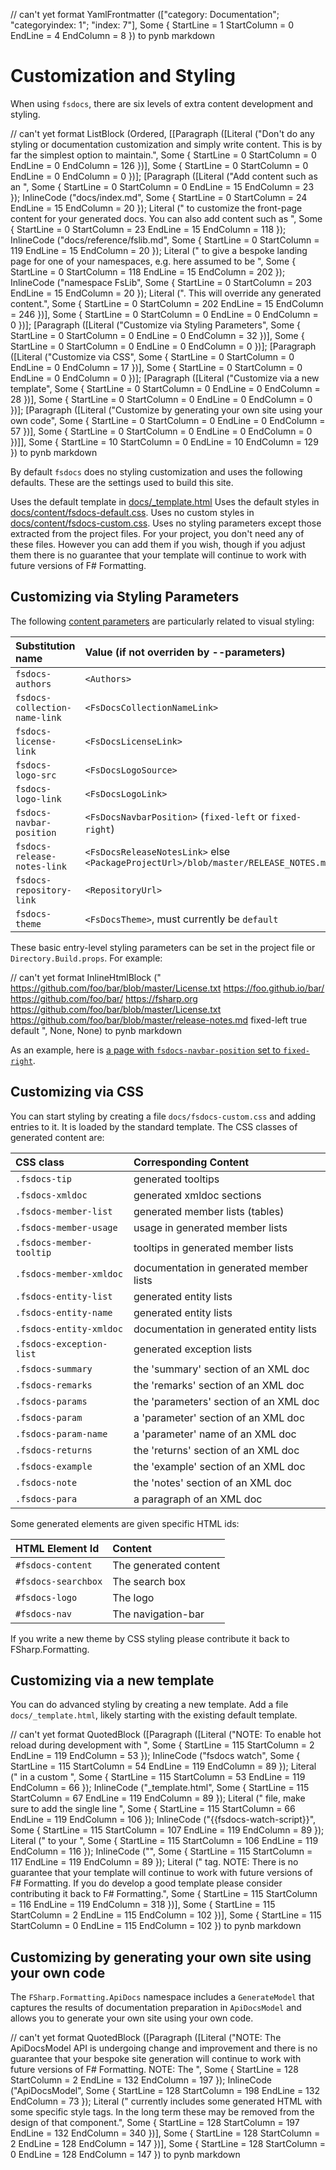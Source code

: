 // can't yet format YamlFrontmatter (["category: Documentation"; "categoryindex: 1"; "index: 7"], Some { StartLine = 1 StartColumn = 0 EndLine = 4 EndColumn = 8 }) to pynb markdown

# Customization and Styling

When using `fsdocs`, there are six levels of extra content development and styling.

// can't yet format ListBlock (Ordered, [[Paragraph ([Literal ("Don't do any styling or documentation customization and simply write content.  This is by far the simplest option to maintain.", Some { StartLine = 0 StartColumn = 0 EndLine = 0 EndColumn = 126 })], Some { StartLine = 0 StartColumn = 0 EndLine = 0 EndColumn = 0 })]; [Paragraph ([Literal ("Add content such as an ", Some { StartLine = 0 StartColumn = 0 EndLine = 15 EndColumn = 23 }); InlineCode ("docs/index.md", Some { StartLine = 0 StartColumn = 24 EndLine = 15 EndColumn = 20 }); Literal (" to customize the front-page content for your generated docs.
You can also add content such as ", Some { StartLine = 0 StartColumn = 23 EndLine = 15 EndColumn = 118 }); InlineCode ("docs/reference/fslib.md", Some { StartLine = 0 StartColumn = 119 EndLine = 15 EndColumn = 20 }); Literal (" to give a bespoke landing page
for one of your namespaces, e.g. here assumed to be ", Some { StartLine = 0 StartColumn = 118 EndLine = 15 EndColumn = 202 }); InlineCode ("namespace FsLib", Some { StartLine = 0 StartColumn = 203 EndLine = 15 EndColumn = 20 }); Literal (".  This will override any
generated content.", Some { StartLine = 0 StartColumn = 202 EndLine = 15 EndColumn = 246 })], Some { StartLine = 0 StartColumn = 0 EndLine = 0 EndColumn = 0 })]; [Paragraph ([Literal ("Customize via Styling Parameters", Some { StartLine = 0 StartColumn = 0 EndLine = 0 EndColumn = 32 })], Some { StartLine = 0 StartColumn = 0 EndLine = 0 EndColumn = 0 })]; [Paragraph ([Literal ("Customize via CSS", Some { StartLine = 0 StartColumn = 0 EndLine = 0 EndColumn = 17 })], Some { StartLine = 0 StartColumn = 0 EndLine = 0 EndColumn = 0 })]; [Paragraph ([Literal ("Customize via a new template", Some { StartLine = 0 StartColumn = 0 EndLine = 0 EndColumn = 28 })], Some { StartLine = 0 StartColumn = 0 EndLine = 0 EndColumn = 0 })]; [Paragraph ([Literal ("Customize by generating your own site using your own code", Some { StartLine = 0 StartColumn = 0 EndLine = 0 EndColumn = 57 })], Some { StartLine = 0 StartColumn = 0 EndLine = 0 EndColumn = 0 })]], Some { StartLine = 10 StartColumn = 0 EndLine = 10 EndColumn = 129 }) to pynb markdown

By default `fsdocs` does no styling customization and uses the following defaults. These are the settings used to build this site.

Uses the default template in [docs/_template.html](https://github.com/fsprojects/FSharp.Formatting/blob/master/docs/_template.html)
Uses the default styles in [docs/content/fsdocs-default.css](https://github.com/fsprojects/FSharp.Formatting/blob/master/docs/content/fsdocs-default.css).
Uses no custom styles in [docs/content/fsdocs-custom.css](https://github.com/fsprojects/FSharp.Formatting/blob/master/docs/content/fsdocs-default.css).
Uses no styling parameters except those extracted from the project files.
For your project, you don't need any of these files. However you can add them if you wish, though if
you adjust them there is no guarantee that your template will continue to work with future versions of F# Formatting.

## Customizing via Styling Parameters

The following [content parameters](content.html) are particularly related to visual styling:

Substitution name | Value (if not overriden by --parameters)
:--- | :---
`fsdocs-authors` | `<Authors>`
`fsdocs-collection-name-link` | `<FsDocsCollectionNameLink>`
`fsdocs-license-link` | `<FsDocsLicenseLink>`
`fsdocs-logo-src` | `<FsDocsLogoSource>`
`fsdocs-logo-link` | `<FsDocsLogoLink>`
`fsdocs-navbar-position` | `<FsDocsNavbarPosition>` (`fixed-left` or `fixed-right`)
`fsdocs-release-notes-link` | `<FsDocsReleaseNotesLink>` else `<PackageProjectUrl>/blob/master/RELEASE_NOTES.md`
`fsdocs-repository-link` | `<RepositoryUrl>`
`fsdocs-theme` | `<FsDocsTheme>`, must currently be `default`


These basic entry-level styling parameters can be set in the project file or `Directory.Build.props`.
For example:

// can't yet format InlineHtmlBlock ("    <!-- Example ultra-simple styling and generation settings for FsDocs default template-->
    <PackageLicenseUrl>https://github.com/foo/bar/blob/master/License.txt</PackageLicenseUrl>
    <PackageProjectUrl>https://foo.github.io/bar/</PackageProjectUrl>
    <RepositoryUrl>https://github.com/foo/bar/</RepositoryUrl>
    <FsDocsLogoLink>https://fsharp.org</FsDocsLogoLink>
    <FsDocsLicenseLink>https://github.com/foo/bar/blob/master/License.txt</FsDocsLicenseLink>
    <FsDocsReleaseNotesLink>https://github.com/foo/bar/blob/master/release-notes.md</FsDocsReleaseNotesLink>
    <FsDocsNavbarPosition>fixed-left</FsDocsNavbarPosition>
    <FsDocsWarnOnMissingDocs>true</FsDocsWarnOnMissingDocs>
    <FsDocsTheme>default</FsDocsTheme>
", None, None) to pynb markdown

As an example, here is [a page with `fsdocs-navbar-position` set to `fixed-right`](templates/leftside/styling.html).

## Customizing via CSS

You can start styling by creating a file `docs/fsdocs-custom.css` and adding entries to it.  It is loaded by
the standard template.  The CSS classes of generated content are:

CSS class | Corresponding Content
:--- | :---
`.fsdocs-tip` | generated tooltips
`.fsdocs-xmldoc` | generated xmldoc sections
`.fsdocs-member-list` | generated member lists (tables)
`.fsdocs-member-usage` | usage in generated member lists
`.fsdocs-member-tooltip` | tooltips in generated member lists
`.fsdocs-member-xmldoc` | documentation in generated member lists
`.fsdocs-entity-list` | generated entity lists
`.fsdocs-entity-name` | generated entity lists
`.fsdocs-entity-xmldoc` | documentation in generated entity lists
`.fsdocs-exception-list` | generated exception lists
`.fsdocs-summary` | the 'summary' section of an XML doc
`.fsdocs-remarks` | the 'remarks' section of an XML doc
`.fsdocs-params` | the 'parameters' section of an XML doc
`.fsdocs-param` | a 'parameter' section of an XML doc
`.fsdocs-param-name` | a 'parameter' name of an XML doc
`.fsdocs-returns` | the 'returns' section of an XML doc
`.fsdocs-example` | the 'example' section of an XML doc
`.fsdocs-note` | the 'notes' section of an XML doc
`.fsdocs-para` | a paragraph of an XML doc


Some generated elements are given specific HTML ids:

HTML Element Id | Content
:--- | :---
`#fsdocs-content` | The generated content
`#fsdocs-searchbox` | The search box
`#fsdocs-logo` | The logo
`#fsdocs-nav` | The navigation-bar


If you write a new theme by CSS styling please contribute it back to FSharp.Formatting.

## Customizing via a new template

You can do advanced styling by creating a new template.  Add a file `docs/_template.html`, likely starting
with the existing default template.

// can't yet format QuotedBlock ([Paragraph ([Literal ("NOTE: To enable hot reload during development with ", Some { StartLine = 115 StartColumn = 2 EndLine = 119 EndColumn = 53 }); InlineCode ("fsdocs watch", Some { StartLine = 115 StartColumn = 54 EndLine = 119 EndColumn = 89 }); Literal (" in a custom ", Some { StartLine = 115 StartColumn = 53 EndLine = 119 EndColumn = 66 }); InlineCode ("_template.html", Some { StartLine = 115 StartColumn = 67 EndLine = 119 EndColumn = 89 }); Literal (" file,
make sure to add the single line ", Some { StartLine = 115 StartColumn = 66 EndLine = 119 EndColumn = 106 }); InlineCode ("{{fsdocs-watch-script}}", Some { StartLine = 115 StartColumn = 107 EndLine = 119 EndColumn = 89 }); Literal ("  to your ", Some { StartLine = 115 StartColumn = 106 EndLine = 119 EndColumn = 116 }); InlineCode ("<head>", Some { StartLine = 115 StartColumn = 117 EndLine = 119 EndColumn = 89 }); Literal (" tag.
NOTE: There is no guarantee that your template will continue to work with future versions of F# Formatting.
If you do develop a good template please consider contributing it back to F# Formatting.", Some { StartLine = 115 StartColumn = 116 EndLine = 119 EndColumn = 318 })], Some { StartLine = 115 StartColumn = 2 EndLine = 115 EndColumn = 102 })], Some { StartLine = 115 StartColumn = 0 EndLine = 115 EndColumn = 102 }) to pynb markdown

## Customizing by generating your own site using your own code

The `FSharp.Formatting.ApiDocs` namespace includes a `GenerateModel` that captures
the results of documentation preparation in `ApiDocsModel` and allows you to
generate your own site using your own code.

// can't yet format QuotedBlock ([Paragraph ([Literal ("NOTE: The ApiDocsModel API is undergoing change and improvement and there is no guarantee that your bespoke site generation will continue to work
with future versions of F# Formatting.
NOTE: The ", Some { StartLine = 128 StartColumn = 2 EndLine = 132 EndColumn = 197 }); InlineCode ("ApiDocsModel", Some { StartLine = 128 StartColumn = 198 EndLine = 132 EndColumn = 73 }); Literal (" currently includes some generated HTML with some specific style tags.
In the long term these may be removed from the design of that component.", Some { StartLine = 128 StartColumn = 197 EndLine = 132 EndColumn = 340 })], Some { StartLine = 128 StartColumn = 2 EndLine = 128 EndColumn = 147 })], Some { StartLine = 128 StartColumn = 0 EndLine = 128 EndColumn = 147 }) to pynb markdown


